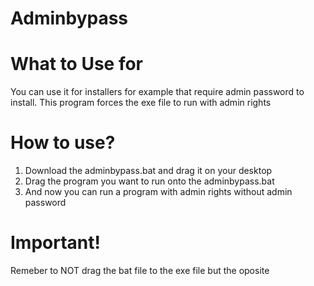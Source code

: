 # Adminbypass


# What to Use for

You can use it for installers for example that require admin password to install.
This program forces the exe file to run with admin rights

# How to use?

1. Download the adminbypass.bat and drag it on your desktop
2. Drag the program you want to run onto the adminbypass.bat
3. And now you can run a program with admin rights without admin password


# Important!

Remeber to NOT drag the bat file to the exe file but the oposite
